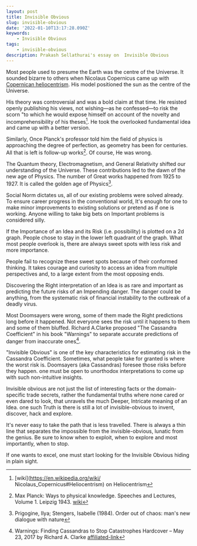 ```yaml
---
layout: post
title: Invisible Obvious
slug: invisible-obvious
date: '2022-01-10T13:17:28.090Z'
keywords:
    - Invisible Obvious
tags:
    - invisible-obvious
description: Prakash Sellathurai's essay on  Invisible Obvious
---
```


Most people used to presume the Earth was the centre of the Universe. It sounded bizarre to others when Nicolaus Copernicus came up with 
[Copernican heliocentrism](https://dbpedia.org/page/Copernican_heliocentrism). His model positioned the sun as the centre of the Universe.

His theory was controversial and was a bold claim at that time. He resisted openly publishing his views, not wishing—as he confessed—to risk the scorn "to which he would expose himself on account of the novelty and incomprehensibility of his theses[^1]. He took the overlooked fundamental idea and came up with a better version.


Similarly, Once Planck's professor told him the field of physics is approaching the degree of perfection, as geometry has been for centuries. All that is left is follow-up works[^2]. Of course, He was wrong.

The Quantum theory, Electromagnetism, and General Relativity shifted our understanding of the Universe. These contributions led to the dawn of the new age of Physics. The number of Great works happened from 1925 to 1927. It is called the golden age of Physics[^3].

Social Norm dictates us, all of our existing problems were solved already. To ensure career progress in the conventional world,  It's enough for one to make minor improvements to existing solutions or pretend as if one is working. Anyone willing to take big bets on Important problems is considered silly. 

If the Importance of an Idea and its Risk (i.e. possibility) is plotted on a 2d graph. People chose to stay in the lower left quadrant of the graph. What most people overlook is, there are always sweet spots with less risk and more importance.

People fail to recognize these sweet spots because of their conformed thinking. It takes courage and curiosity to access an idea from multiple perspectives and, to a large extent from the most opposing ends.

Discovering the Right interpretation of an Idea is as rare and important as predicting the future risks of an Impending danger. The danger could be anything, from the systematic risk of financial instability to the outbreak of a deadly virus. 

Most Doomsayers were wrong, some of them made the Right predictions long before it happened. Not everyone sees the risk until it happens to them and some of them bluffed. Richard A.Clarke proposed "The Cassandra Coefficient" in his book "Warnings" to separate accurate predictions of danger from inaccurate ones[^4].

"Invisible Obvious" is one of the key characteristics for estimating risk in the Cassandra Coefficient. Sometimes, what people take for granted is where the worst risk is. Doomsayers (aka Cassandras) foresee those risks before they happen. one must be open to unorthodox interpretations to come up with such non-intuitive insights.

Invisible obvious are not just the list of interesting facts or the domain-specific trade secrets, rather the fundamental truths where none cared or even dared to look, that unravels the much Deeper, Intricate meaning of an Idea. one such Truth is there is still a lot of invisible-obvious to invent, discover, hack and explore.

It's never easy to take the path that is less travelled. There is always a thin line that separates the impossible from the invisible-obvious, lunatic from the genius. Be sure to know when to exploit, when to explore and most importantly, when to stop. 

If one wants to excel, one must start looking for the Invisible Obvious hiding in plain sight.



[^1]: [wiki](https://en.wikipedia.org/wiki/ Nicolaus_Copernicus#Heliocentrism) on Heliocentrism
[^2]:  Max Planck: Ways to physical knowledge. Speeches and Lectures, Volume 1. Leipzig 1943. [wiki](https://de.wikipedia.org/wiki/Philipp_von_Jolly#cite_ref-5)
[^3]: Prigogine, Ilya; Stengers, Isabelle (1984). Order out of chaos: man's new dialogue with nature
[^4]: Warnings: Finding Cassandras to Stop Catastrophes Hardcover – May 23, 2017 by Richard A. Clarke [affiliated-link](https://amzn.to/3tJKspu)

